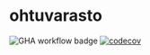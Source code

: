 # ohtuvarasto

![GHA workflow badge](https://github.com/maijams/ohtuvarasto/workflows/CI/badge.svg)
[![codecov](https://codecov.io/gh/maijams/ohtuvarasto/branch/main/graph/badge.svg?token=NFXIIIQC4P)](https://codecov.io/gh/maijams/ohtuvarasto)
